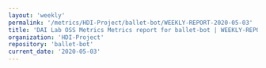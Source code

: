 ```yaml
---
layout: 'weekly'
permalink: '/metrics/HDI-Project/ballet-bot/WEEKLY-REPORT-2020-05-03'
title: 'DAI Lab OSS Metrics Metrics report for ballet-bot | WEEKLY-REPORT-2020-05-03'
organization: 'HDI-Project'
repository: 'ballet-bot'
current_date: '2020-05-03'
---
```

